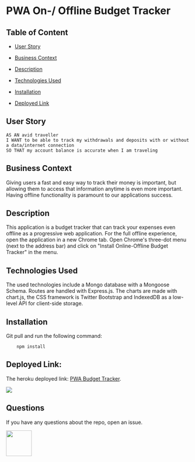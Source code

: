# PWA On-/ Offline Budget Tracker

## Table of Content

* [User Story](#User)

* [Business Context](#Business-Context)

* [Description](#Description)

* [Technologies Used](#Technologies-Used)

* [Installation](#Installation)

* [Deployed Link](#Deployed)

## User Story

```
AS AN avid traveller
I WANT to be able to track my withdrawals and deposits with or without a data/internet connection
SO THAT my account balance is accurate when I am traveling
```

## Business Context

Giving users a fast and easy way to track their money is important, but allowing them to access that information anytime is even more important. Having offline functionality is paramount to our applications success.

## Description

This application is a budget tracker that can track your expenses even offline as a progressive web application. For the full offline experience, open the application in a new Chrome tab. Open Chrome's three-dot menu (next to the address bar) and click on "Install Online-Offline Budget Tracker" in the menu.

## Technologies Used

The used technologies include a Mongo database with a Mongoose Schema. Routes are handled with Express.js. The charts are made with chart.js, the CSS framework is Twitter Bootstrap and IndexedDB as a low-level API for client-side storage.

## Installation

Git pull and run the following command:

```
    npm install
``` 

## Deployed Link:

The heroku deployed link: <a href="https://steffield-pwa-budget-tracker.herokuapp.com/">PWA Budget Tracker</a>.

![](budget.gif)

## Questions

If you have any questions about the repo, open an issue.

<img src="https://avatars0.githubusercontent.com/u/56233744?v=4" width ="70px" height="70px"> 
